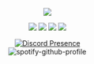 <p align="center"><img src="https://count.getloli.com/get/@barkeser2002?theme=rule34"></p>

<p align="center">
   <a href="https://discord.com/users/637985724007841812" target"blank_"><img src="https://img.shields.io/badge/Barİskeser%20-111111.svg?&style=for-the-badge&logo=discord&logoColor=white"></a>
   <a href="https://www.instagram.com/baris_keser_" target"blank_"><img src="https://img.shields.io/badge/baris__keser__%20-111111.svg?&style=for-the-badge&logo=instagram&logoColor=white"></a>
   <a href="https://sptfy.com/barkeser2002" target"blank_"><img src="https://img.shields.io/badge/barkeser2002%20-111111.svg?&style=for-the-badge&logo=spotify&logoColor=white"></a>
   <a href="https://github.com/barkeser2002" target"blank_"><img src="https://img.shields.io/badge/barkeser2002%20-111111.svg?&style=for-the-badge&logo=github&logoColor=white"></a>
</p>
<div align="center">
       

[![Discord Presence](https://lanyard-profile-readme.vercel.app/api/637985724007841812?theme=dark&bg=none&animated=true&ignoreAppId=1071763435005685900&showDisplayName=true)](https://discord.com/users/637985724007841812)<br>
 </a>
 ![spotify-github-profile](https://spotify-github-profile.kittinanx.com/api/view.svg?uid=barkeser2002&cover_image=true&theme=default&show_offline=true&background_color=none&interchange=false&bar_color=b30000&bar_color_cover=false)
</div>

